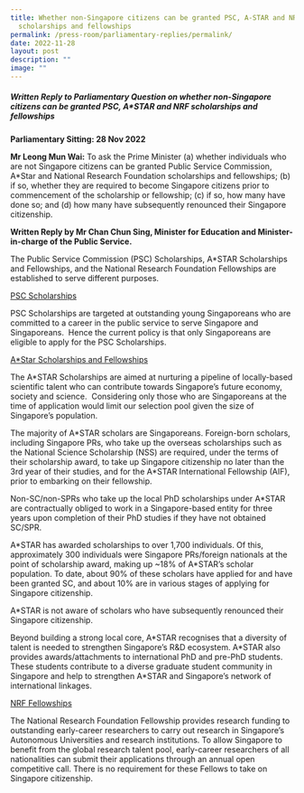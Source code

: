 ```yaml
---
title: Whether non‑Singapore citizens can be granted PSC, A‑STAR and NRF
  scholarships and fellowships
permalink: /press-room/parliamentary-replies/permalink/
date: 2022-11-28
layout: post
description: ""
image: ""
---
```

##### Written Reply to Parliamentary Question on whether non-Singapore citizens can be granted PSC, A\*STAR and NRF scholarships and fellowships  

**Parliamentary Sitting: 28 Nov 2022**  
  
**Mr Leong Mun Wai:**&nbsp;To ask the Prime Minister (a) whether individuals who are not Singapore citizens can be granted Public Service Commission, A\*Star and National Research Foundation scholarships and fellowships; (b) if so, whether they are required to become Singapore citizens prior to commencement of the scholarship or fellowship; (c) if so, how many have done so; and (d) how many have subsequently renounced their Singapore citizenship.  
  
**Written Reply by Mr Chan Chun Sing, Minister for Education and Minister-in-charge of the Public Service.**  
  
The Public Service Commission (PSC) Scholarships, A\*STAR Scholarships and Fellowships, and the National Research Foundation Fellowships are established to serve different purposes.&nbsp;&nbsp;  
  
<u>PSC Scholarships</u>
  
PSC Scholarships are targeted at outstanding young Singaporeans who are committed to a career in the public service to serve Singapore and Singaporeans.&nbsp; Hence the current policy is that only Singaporeans are eligible to apply for the PSC Scholarships.&nbsp;  
  
<u>A\*Star Scholarships and Fellowships</u> 
  
The A\*STAR Scholarships are aimed at nurturing a pipeline of locally-based scientific talent who can contribute towards Singapore’s future economy, society and science.&nbsp; Considering only those who are Singaporeans at the time of application would limit our selection pool given the size of Singapore’s population.&nbsp;&nbsp;  
  
The majority of A\*STAR scholars are Singaporeans. Foreign-born scholars, including Singapore PRs, who take up the overseas scholarships such as the National Science Scholarship (NSS) are required, under the terms of their scholarship award, to take up Singapore citizenship no later than the 3rd year of their studies, and for the A\*STAR International Fellowship (AIF), prior to embarking on their fellowship.&nbsp;  
  
Non-SC/non-SPRs who take up the local PhD scholarships under A\*STAR are contractually obliged to work in a Singapore-based entity for three years upon completion of their PhD studies if they have not obtained SC/SPR.  
  
A\*STAR has awarded scholarships to over 1,700 individuals. Of this, approximately 300 individuals were Singapore PRs/foreign nationals at the point of scholarship award, making up ~18% of A\*STAR’s scholar population. To date, about 90% of these scholars have applied for and have been granted SC, and about 10% are in various stages of applying for Singapore citizenship.&nbsp;  
  
A\*STAR is not aware of scholars who have subsequently renounced their Singapore citizenship.  
  
Beyond building a strong local core, A\*STAR recognises that a diversity of talent is needed to strengthen Singapore’s R&amp;D ecosystem. A\*STAR also provides awards/attachments to international PhD and pre-PhD students. These students contribute to a diverse graduate student community in Singapore and help to strengthen A\*STAR and Singapore’s network of international linkages.  
  
<u>NRF Fellowships</u>
  
The National Research Foundation Fellowship provides research funding to outstanding early-career researchers to carry out research in Singapore’s Autonomous Universities and research institutions. To allow Singapore to benefit from the global research talent pool, early-career researchers of all nationalities can submit their applications through an annual open competitive call. There is no requirement for these Fellows to take on Singapore citizenship.